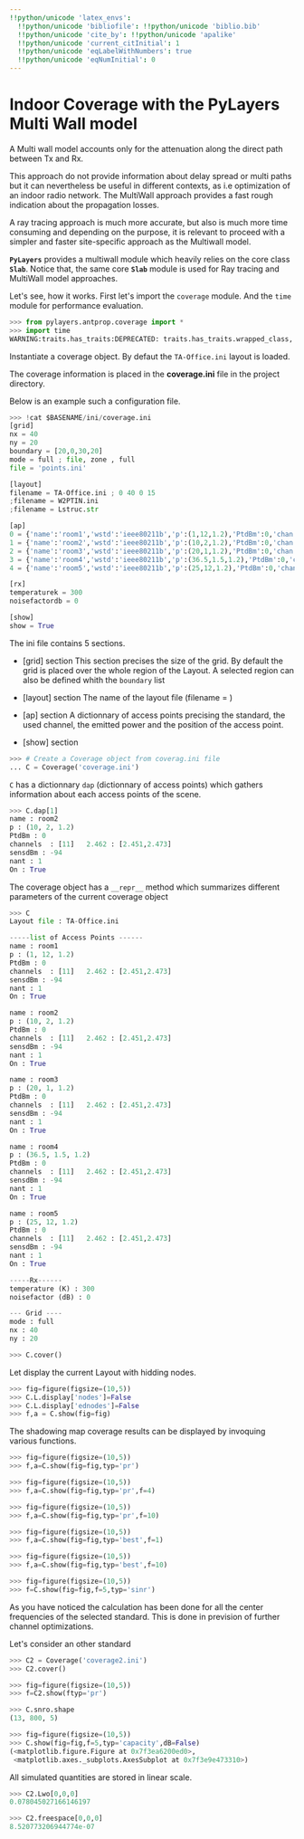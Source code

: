 ```yaml
---
!!python/unicode 'latex_envs':
  !!python/unicode 'bibliofile': !!python/unicode 'biblio.bib'
  !!python/unicode 'cite_by': !!python/unicode 'apalike'
  !!python/unicode 'current_citInitial': 1
  !!python/unicode 'eqLabelWithNumbers': true
  !!python/unicode 'eqNumInitial': 0
---
```


#  Indoor Coverage with the PyLayers Multi Wall model


A Multi wall model accounts only for the attenuation along the direct path between Tx and Rx.


This approach do not provide information about delay spread or multi paths but it can nevertheless be useful in different contexts, as i.e optimization of an indoor radio network. The MultiWall approach provides a fast rough indication about the propagation losses.


A ray tracing approach is much more accurate, but  also is much more time consuming and depending on the purpose, it is relevant
to proceed with a simpler and faster site-specific approach as the Multiwall model.

**`PyLayers`** provides a multiwall module which heavily relies on the core class **`Slab`**. Notice that, the same core **`Slab`** module is used for Ray tracing and MultiWall model approaches.


Let's see, how it works.
First let's import the `coverage` module. And the `time` module for performance evaluation.

```python
>>> from pylayers.antprop.coverage import *
>>> import time
WARNING:traits.has_traits:DEPRECATED: traits.has_traits.wrapped_class, 'the 'implements' class advisor has been deprecated. Use the 'provides' class decorator.
```


Instantiate a coverage object.
By defaut the `TA-Office.ini` layout is loaded.

The coverage information is placed in the **coverage.ini** file in the project directory.

Below is an example such a configuration file.

```python
>>> !cat $BASENAME/ini/coverage.ini
[grid]
nx = 40
ny = 20
boundary = [20,0,30,20]
mode = full ; file, zone , full 
file = 'points.ini'

[layout]
filename = TA-Office.ini ; 0 40 0 15
;filename = W2PTIN.ini
;filename = Lstruc.str

[ap]
0 = {'name':'room1','wstd':'ieee80211b','p':(1,12,1.2),'PtdBm':0,'chan':[11],'on':True} 
1 = {'name':'room2','wstd':'ieee80211b','p':(10,2,1.2),'PtdBm':0,'chan':[11],'on':True} 
2 = {'name':'room3','wstd':'ieee80211b','p':(20,1,1.2),'PtdBm':0,'chan':[11],'on':True} 
3 = {'name':'room4','wstd':'ieee80211b','p':(36.5,1.5,1.2),'PtdBm':0,'chan':[11],'on':True} 
4 = {'name':'room5','wstd':'ieee80211b','p':(25,12,1.2),'PtdBm':0,'chan':[11],'on':True} 

[rx]
temperaturek = 300
noisefactordb = 0 

[show]
show = True
```

The ini file contains 5 sections.

+ [grid] section
    This section precises the size of the grid. By default the grid is placed over the whole region of the Layout.
    A selected region can also be defined whith the `boundary` list
+ [layout] section
    The name of the layout file (filename = )
+ [ap] section
    A dictionnary of access points precising the standard, the used channel, the emitted power and the position
    of the access point.

+ [show] section

```python
>>> # Create a Coverage object from coverag.ini file
... C = Coverage('coverage.ini')
```

`C` has a dictionnary `dap` (dictionnary of access points) which gathers information about each access points of the scene.

```python
>>> C.dap[1]
name : room2
p : (10, 2, 1.2)
PtdBm : 0
channels  : [11]   2.462 : [2.451,2.473]
sensdBm : -94
nant : 1
On : True
```


The coverage object has a `__repr__` method which summarizes different parameters of the current coverage object

```python
>>> C
Layout file : TA-Office.ini

-----list of Access Points ------
name : room1
p : (1, 12, 1.2)
PtdBm : 0
channels  : [11]   2.462 : [2.451,2.473]
sensdBm : -94
nant : 1
On : True

name : room2
p : (10, 2, 1.2)
PtdBm : 0
channels  : [11]   2.462 : [2.451,2.473]
sensdBm : -94
nant : 1
On : True

name : room3
p : (20, 1, 1.2)
PtdBm : 0
channels  : [11]   2.462 : [2.451,2.473]
sensdBm : -94
nant : 1
On : True

name : room4
p : (36.5, 1.5, 1.2)
PtdBm : 0
channels  : [11]   2.462 : [2.451,2.473]
sensdBm : -94
nant : 1
On : True

name : room5
p : (25, 12, 1.2)
PtdBm : 0
channels  : [11]   2.462 : [2.451,2.473]
sensdBm : -94
nant : 1
On : True

-----Rx------
temperature (K) : 300
noisefactor (dB) : 0

--- Grid ----
mode : full
nx : 40
ny : 20
```

```python
>>> C.cover()
```

Let display the current Layout with hidding nodes.

```python
>>> fig=figure(figsize=(10,5))
>>> C.L.display['nodes']=False
>>> C.L.display['ednodes']=False
>>> f,a = C.show(fig=fig)
```

The shadowing map coverage results can be displayed by invoquing various functions.

```python
>>> fig=figure(figsize=(10,5))
>>> f,a=C.show(fig=fig,typ='pr')
```

```python
>>> fig=figure(figsize=(10,5))
>>> f,a=C.show(fig=fig,typ='pr',f=4)
```

```python
>>> fig=figure(figsize=(10,5))
>>> f,a=C.show(fig=fig,typ='pr',f=10)
```

```python
>>> fig=figure(figsize=(10,5))
>>> f,a=C.show(fig=fig,typ='best',f=1)
```

```python
>>> fig=figure(figsize=(10,5))
>>> f,a=C.show(fig=fig,typ='best',f=10)
```

```python
>>> fig=figure(figsize=(10,5))
>>> f=C.show(fig=fig,f=5,typ='sinr')
```

As you have noticed the calculation has been done for all the center frequencies of the selected standard.
This is done in prevision of further channel optimizations.

Let's consider an other standard

```python
>>> C2 = Coverage('coverage2.ini')
>>> C2.cover()
```

```python
>>> fig=figure(figsize=(10,5))
>>> f=C2.show(ftyp='pr')
```

```python
>>> C.snro.shape
(13, 800, 5)
```

```python
>>> fig=figure(figsize=(10,5))
>>> C.show(fig=fig,f=5,typ='capacity',dB=False)
(<matplotlib.figure.Figure at 0x7f3ea6200ed0>,
 <matplotlib.axes._subplots.AxesSubplot at 0x7f3e9e473310>)
```

All simulated quantities are stored in linear scale.

```python
>>> C2.Lwo[0,0,0]
0.078045027166146197
```

```python
>>> C2.freespace[0,0,0]
8.520773206944774e-07
```
